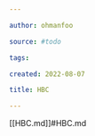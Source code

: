 ```yaml
---

author: ohmanfoo

source: #todo

tags: 

created: 2022-08-07

title: HBC

---
```

[[HBC.md]]#HBC.md